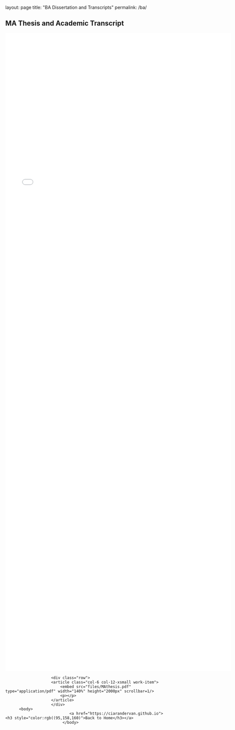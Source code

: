layout: page
title: "BA Dissertation and Transcripts"
permalink: /ba/

<h2>MA Thesis and Academic Transcript</h2>
					<div class="row">
						<article class="col-6 col-12-xsmall work-item">
							<embed src="files/Academic Transcript MA.pdf" type="application/pdf" width="140%" height="2000px" scrollbar=1/>
							<p></p>
						</article>
						</div>
						
						<div class="row">
						<article class="col-6 col-12-xsmall work-item">
							<embed src="files/MAthesis.pdf" type="application/pdf" width="140%" height="2000px" scrollbar=1/>
							<p></p>
						</article>
						</div>
          <body>
								<a href="https://ciarandervan.github.io"><h3 style="color:rgb((95,158,160)">Back to Home</h3></a>
							 </body>
